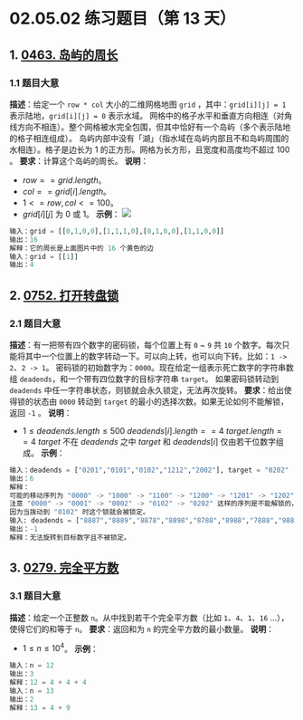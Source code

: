 # 02.05.02 练习题目（第 13 天）
## 1. [0463. 岛屿的周长](https://leetcode.cn/problems/island-perimeter/)
### 1.1 题目大意
**描述**：给定一个 `row * col` 大小的二维网格地图 `grid` ，其中：`grid[i][j] = 1` 表示陆地，`grid[i][j] = 0` 表示水域。
网格中的格子水平和垂直方向相连（对角线方向不相连）。整个网格被水完全包围，但其中恰好有一个岛屿（多个表示陆地的格子相连组成）。
岛屿内部中没有「湖」（指水域在岛屿内部且不和岛屿周围的水相连）。格子是边长为 1 的正方形。网格为长方形，且宽度和高度均不超过 100 。
**要求**：计算这个岛屿的周长。
**说明**：
- $row == grid.length$。
- $col == grid[i].length$。
- $1 <= row, col <= 100$。
- $grid[i][j]$ 为 $0$ 或 $1$。
**示例**：
![](https://assets.leetcode-cn.com/aliyun-lc-upload/uploads/2018/10/12/island.png)
```python
输入：grid = [[0,1,0,0],[1,1,1,0],[0,1,0,0],[1,1,0,0]]
输出：16
解释：它的周长是上面图片中的 16 个黄色的边
输入：grid = [[1]]
输出：4
```
## 2. [0752. 打开转盘锁](https://leetcode.cn/problems/open-the-lock/)
### 2.1 题目大意
**描述**：有一把带有四个数字的密码锁，每个位置上有 `0` ~ `9` 共 `10` 个数字。每次只能将其中一个位置上的数字转动一下。可以向上转，也可以向下转。比如：`1 -> 2`、`2 -> 1`。
密码锁的初始数字为：`0000`。现在给定一组表示死亡数字的字符串数组 `deadends`，和一个带有四位数字的目标字符串 `target`。
如果密码锁转动到 `deadends` 中任一字符串状态，则锁就会永久锁定，无法再次旋转。
**要求**：给出使得锁的状态由 `0000` 转动到 `target` 的最小的选择次数。如果无论如何不能解锁，返回 `-1` 。
**说明**：
- $1 \le deadends.length \le 500$
  $deadends[i].length == 4$
  $target.length == 4$
  $target$ 不在 $deadends$ 之中
  $target$ 和 $deadends[i]$ 仅由若干位数字组成。
**示例**：
```python
输入：deadends = ["0201","0101","0102","1212","2002"], target = "0202"
输出：6
解释：
可能的移动序列为 "0000" -> "1000" -> "1100" -> "1200" -> "1201" -> "1202" -> "0202"。
注意 "0000" -> "0001" -> "0002" -> "0102" -> "0202" 这样的序列是不能解锁的，
因为当拨动到 "0102" 时这个锁就会被锁定。
输入: deadends = ["8887","8889","8878","8898","8788","8988","7888","9888"], target = "8888"
输出：-1
解释：无法旋转到目标数字且不被锁定。
```
## 3. [0279. 完全平方数](https://leetcode.cn/problems/perfect-squares/)
### 3.1 题目大意
**描述**：给定一个正整数 `n`。从中找到若干个完全平方数（比如 `1`、`4`、`1`、`16` ...），使得它们的和等于 `n`。
**要求**：返回和为 `n` 的完全平方数的最小数量。
**说明**：
- $1 \le n \le 10^4$。
**示例**：
```python
输入：n = 12
输出：3 
解释：12 = 4 + 4 + 4
输入：n = 13
输出：2
解释：13 = 4 + 9
```